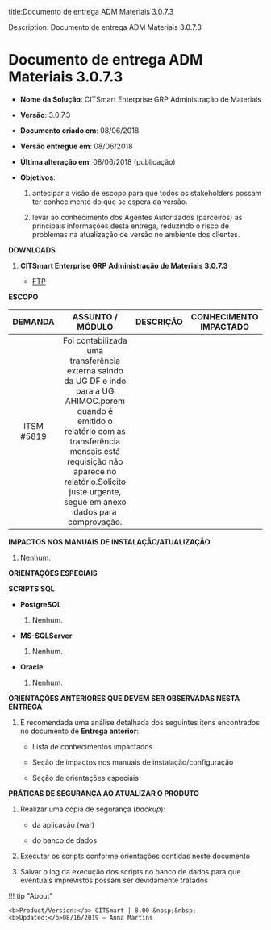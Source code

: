 title:Documento de entrega ADM Materiais 3.0.7.3

Description: Documento de entrega ADM Materiais 3.0.7.3

# Documento de entrega ADM Materiais 3.0.7.3

-   **Nome da Solução**: CITSmart Enterprise GRP Administração de Materiais

-   **Versão**: 3.0.7.3

-   **Documento criado em**: 08/06/2018

-   **Versão entregue em**: 08/06/2018

-   **Última alteração em**: 08/06/2018 (publicação)

-   **Objetivos**:

    1.  antecipar a visão de escopo para que todos os stakeholders possam ter
        conhecimento do que se espera da versão.

    2.  levar ao conhecimento dos Agentes Autorizados (parceiros) as principais
        informações desta entrega, reduzindo o risco de problemas na atualização
        de versão no ambiente dos clientes.

**DOWNLOADS**

1.  **CITSmart Enterprise GRP Administração de Materiais 3.0.7.3**

    -   [FTP](http://kb.citsmartcloud.com/entregas/grpadm/Enterprise/3.0.7.3)

**ESCOPO**

|   DEMANDA  |                                                                                                                       ASSUNTO / MÓDULO                                                                                                                      | DESCRIÇÃO | CONHECIMENTO IMPACTADO |
|:----------:|:-----------------------------------------------------------------------------------------------------------------------------------------------------------------------------------------------------------------------------------------------------------:|:---------:|:----------------------:|
| ITSM #5819 | Foi contabilizada uma transferência externa saindo da UG DF e indo para a UG AHIMOC.porem quando é emitido o relatório com as transferência mensais está requisição não aparece no relatório.Solicito juste urgente, segue em anexo dados para comprovação. |           |                        |



**IMPACTOS NOS MANUAIS DE INSTALAÇÃO/ATUALIZAÇÃO**

1.  Nenhum.

**ORIENTAÇÕES ESPECIAIS**

**SCRIPTS SQL**

-   **PostgreSQL**

    1.  Nenhum.

-   **MS-SQLServer**

    1.  Nenhum.

-   **Oracle**

    1.  Nenhum.

**ORIENTAÇÕES ANTERIORES QUE DEVEM SER OBSERVADAS NESTA ENTREGA**

1.  É recomendada uma análise detalhada dos seguintes itens encontrados no
    documento de **Entrega anterior**:

    -   Lista de conhecimentos impactados

    -   Seção de impactos nos manuais de instalação/configuração

    -   Seção de orientações especiais

**PRÁTICAS DE SEGURANÇA AO ATUALIZAR O PRODUTO**

1.  Realizar uma cópia de segurança (*backup*):

    -   da aplicação (war)

    -   do banco de dados

2.  Executar os scripts conforme orientações contidas neste documento

3.  Salvar o log da execução dos scripts no banco de dados para que eventuais
    imprevistos possam ser devidamente tratados


!!! tip "About"

    <b>Product/Version:</b> CITSmart | 8.00 &nbsp;&nbsp;
    <b>Updated:</b>08/16/2019 – Anna Martins
